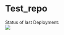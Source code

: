 # Test_repo

Status of last Deployment:<br>
<img src="https://github.com/alagyozyan/Test_repo/workflows/RunGoApp/badge.svg?branch=master"><br>


